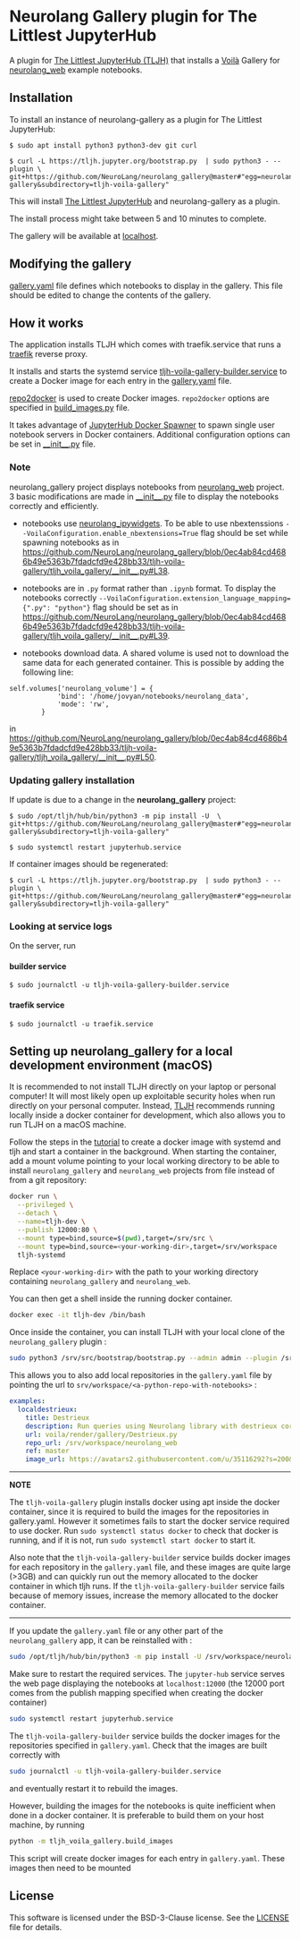 # Neurolang Gallery plugin for The Littlest JupyterHub

A plugin for [The Littlest JupyterHub (TLJH)](https://tljh.jupyter.org) that installs a [Voilà](https://voila-gallery.org/) Gallery for [neurolang_web](https://github.com/NeuroLang/neurolang_web) example notebooks.

## Installation

To install an instance of neurolang-gallery as a plugin for The Littlest JupyterHub:

```
$ sudo apt install python3 python3-dev git curl

$ curl -L https://tljh.jupyter.org/bootstrap.py  | sudo python3 - --plugin \
git+https://github.com/NeuroLang/neurolang_gallery@master#"egg=neurolang-gallery&subdirectory=tljh-voila-gallery"
```


This will install [The Littlest JupyterHub](https://github.com/jupyterhub/the-littlest-jupyterhub) and neurolang-gallery as a plugin.

The install process might take between 5 and 10 minutes to complete. 

The gallery will be available at [localhost](http://localhost).

## Modifying the gallery

[gallery.yaml](./tljh-voila-gallery/tljh_voila_gallery/gallery.yaml)  file defines which notebooks to display in the gallery. This file should be edited to change the contents of the gallery.

## How it works
The application installs TLJH which comes with traefik.service that runs a [traefik](https://github.com/traefik/traefik) reverse proxy.

It installs and starts the systemd service  [tljh-voila-gallery-builder.service](./tljh-voila-gallery/tljh_voila_gallery/systemd-units/tljh-voila-gallery-builder.service) to create a Docker image for each entry in the [gallery.yaml](./tljh-voila-gallery/tljh_voila_gallery/gallery.yaml) file. 

[repo2docker](https://github.com/jupyterhub/repo2docker) is used to create Docker images. `repo2docker` options are specified in [build_images.py](https://github.com/NeuroLang/neurolang_gallery/blob/master/tljh-voila-gallery/tljh_voila_gallery/build_images.py) file.

It takes advantage of [JupyterHub Docker Spawner](https://github.com/jupyterhub/dockerspawner) to spawn single user notebook servers in Docker containers. Additional configuration options can be set in [\_\_init\_\_.py](./tljh-voila-gallery/tljh_voila_gallery/__init__.py) file. 


### Note

neurolang_gallery project displays notebooks from [neurolang_web]() project. 3 basic modifications are made in [\_\_init\_\_.py](./tljh-voila-gallery/tljh_voila_gallery/__init__.py) file to display the notebooks correctly and efficiently.

* notebooks use [neurolang_ipywidgets](https://github.com/NeuroLang/neurolang_ipywidgets). To be able to use nbextenssions `--VoilaConfiguration.enable_nbextensions=True` flag should be set while spawning notebooks as in https://github.com/NeuroLang/neurolang_gallery/blob/0ec4ab84cd4686b49e5363b7fdadcfd9e428bb33/tljh-voila-gallery/tljh_voila_gallery/__init__.py#L38.

* notebooks are in `.py` format rather than `.ipynb` format. To display the notebooks correctly `--VoilaConfiguration.extension_language_mapping={".py": "python"}` flag should be set as in https://github.com/NeuroLang/neurolang_gallery/blob/0ec4ab84cd4686b49e5363b7fdadcfd9e428bb33/tljh-voila-gallery/tljh_voila_gallery/__init__.py#L39.

* notebooks download data. A shared volume is used not to download the same data for each generated container. This is possible by adding the following line:

```
self.volumes['neurolang_volume'] = {
            'bind': '/home/jovyan/notebooks/neurolang_data',
            'mode': 'rw',
        }
```

in https://github.com/NeuroLang/neurolang_gallery/blob/0ec4ab84cd4686b49e5363b7fdadcfd9e428bb33/tljh-voila-gallery/tljh_voila_gallery/__init__.py#L50.

### Updating gallery installation

If update is due to a change in the **neurolang_gallery** project:

```
$ sudo /opt/tljh/hub/bin/python3 -m pip install -U  \
git+https://github.com/NeuroLang/neurolang_gallery@master#"egg=neurolang-gallery&subdirectory=tljh-voila-gallery"

$ sudo systemctl restart jupyterhub.service
```

If container images should be regenerated: 

```
$ curl -L https://tljh.jupyter.org/bootstrap.py  | sudo python3 - --plugin \
git+https://github.com/NeuroLang/neurolang_gallery@master#"egg=neurolang-gallery&subdirectory=tljh-voila-gallery"
```

### Looking at service logs

On the server, run 

#### builder service 

`$ sudo journalctl -u tljh-voila-gallery-builder.service`

#### traefik service

`$ sudo journalctl -u traefik.service`

## Setting up neurolang_gallery for a local development environment (macOS)

It is recommended to not install TLJH directly on your laptop or personal computer! It will most likely open up exploitable security holes when run directly on your personal computer. Instead, [TLJH](https://tljh.jupyter.org/en/latest/contributing/dev-setup.html#contributing-dev-setup) recommends running locally inside a docker container for development, which also allows you to run TLJH on a macOS machine.

Follow the steps in the [tutorial](https://tljh.jupyter.org/en/latest/contributing/dev-setup.html#contributing-dev-setup) to create a docker image with systemd and tljh and start a container in the background.
When starting the container, add a mount volume pointing to your local working directory to be able to install `neurolang_gallery` and `neurolang_web` projects from file instead of from a git repository:

```sh
docker run \
  --privileged \
  --detach \
  --name=tljh-dev \
  --publish 12000:80 \
  --mount type=bind,source=$(pwd),target=/srv/src \
  --mount type=bind,source=<your-working-dir>,target=/srv/workspace
  tljh-systemd
```

Replace `<your-working-dir>` with the path to your working directory containing `neurolang_gallery` and `neurolang_web`.

You can then get a shell inside the running docker container.

```sh
docker exec -it tljh-dev /bin/bash
```

Once inside the container, you can install TLJH with your local clone of the `neurolang_gallery` plugin :

```sh
sudo python3 /srv/src/bootstrap/bootstrap.py --admin admin --plugin /srv/workspace/neurolang_gallery/tljh-voila-gallery/
```

This allows you to also add local repositories in the `gallery.yaml` file by pointing the url to `srv/workspace/<a-python-repo-with-notebooks>` :

```yaml
examples:
  localdestrieux:
    title: Destrieux
    description: Run queries using Neurolang library with destrieux cortical atlas (2009) dataset and explore results.
    url: voila/render/gallery/Destrieux.py
    repo_url: /srv/workspace/neurolang_web
    ref: master
    image_url: https://avatars2.githubusercontent.com/u/35116292?s=200&v=4
```

---
**NOTE**

The `tljh-voila-gallery` plugin installs docker using apt inside the docker container, since it is required to build the images for the repositories in gallery.yaml. However it sometimes fails to start the docker service required to use docker. Run `sudo systemctl status docker` to check that docker is running, and if it is not, run `sudo systemctl start docker` to start it.

Also note that the `tljh-voila-gallery-builder` service builds docker images for each repository in the `gallery.yaml` file, and these images are quite large (>3GB) and can quickly run out the memory allocated to the docker container in which tljh runs. If the `tljh-voila-gallery-builder` service fails because of memory issues, increase the memory allocated to the docker container.

---

If you update the `gallery.yaml` file or any other part of the `neurolang_gallery` app, it can be reinstalled with :

```sh
sudo /opt/tljh/hub/bin/python3 -m pip install -U /srv/workspace/neurolang_gallery/tljh-voila-gallery/
```

Make sure to restart the required services. The `jupyter-hub` service serves the web page displaying the notebooks at `localhost:12000` (the 12000 port comes from the publish mapping specified when creating the docker container)

```sh
sudo systemctl restart jupyterhub.service
```

The `tljh-voila-gallery-builder` service builds the docker images for the repositories specified in `gallery.yaml`. Check that the images are built correctly with

```sh
sudo journalctl -u tljh-voila-gallery-builder.service
```

and eventually restart it to rebuild the images.

However, building the images for the notebooks is quite inefficient when done in a docker container. It is preferable to build them on your host machine, by running

```sh
python -m tljh_voila_gallery.build_images
```

This script will create docker images for each entry in `gallery.yaml`. These images then need to be mounted 


## License

This software is licensed under the BSD-3-Clause license. See the
[LICENSE](LICENSE) file for details.

